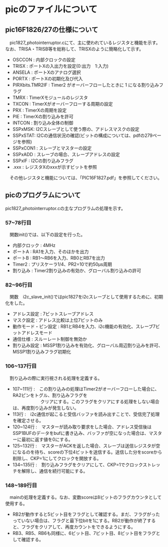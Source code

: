 # picのファイルについて
## pic16F1826/27の仕様について
　pic1827_photointerruptor.cにて、主に使われているレジスタと機能を示す。なお、TRISA・TRISB等を総称して、TRISXのように簡略化して示す。

- OSCCON : 内部クロックの設定
- TRISX  : ポートXの入出力を設定(0:出力　1:入力)
- ANSELA : ポートXのアナログ選択
- PORTX  : ポートXの初期化及び代入
- PIRXbits.TMR2IF : Timer2 がオーバーフローしたときに 1 になる割り込みフラグ
- TMRX   : TimerXモジュールのレジスタ
- TXCON  : TimerXがオーバーフローする周期の設定
- PRX    : TimerXの周期を設定
- PIE    : TimerXの割り込みを許可
- INTCON : 割り込み全体の制御
- SSPxMSK: I2Cスレーブとして使う際の、アドレスマスクの設定
- SSPxSTAT: I2Cの通信状況の確認(ビットの構成については、pdfの279ページを参照)
- SSPxCON1 : スレーブとマスターの設定
- SSPxADD : スレーブの場合、スレーブアドレスの設定
- SSPxIF  : I2Cの割り込みフラグ
- .xxx   : レジスタXのxxxが示すビットを参照

　その他レジスタと機能については、「PIC16F1827.pdf」を参照してください。

## picのプログラムについて
  pic1827_photointerruptor.cの主なプログラムの処理を示す。  

### 57~78行目
　関数init()では、以下の設定を行った。

- 内部クロック : 4MHz
- ポートA : RA1を入力、そのほかを出力
- ポートB : RB1～RB6を入力、RB0とRB7を出力
- Timer2 : プリスケーラ1/4、PR2=10で約50µs周期
- 割り込み : Timer2割り込みの有効か、グローバル割り込みの許可

### 82~96行目
　関数　i2c_slave_init()ではpic1827をi2cスレーブとして使用するために、初期化をした。  

- アドレス設定 : 7ビットスレーブアドレス
- マスク設定 : アドレス比較は上位7ビットのみ
- 動作モード・ピン設定 : RB1とRB4を入力、i2c機能の有効化、スレーブ7ビットアドレスモード
- 通信仕様 : スルーレート制御を無効か
- 割り込み設定 : MSSP1割り込みを有効化、グローバル周辺割り込みを許可、MSSP1割り込みフラグ初期化


### 106~137行目
　割り込みの際に実行視される処理を定義する。  

- 107~111行 :　この割り込みの処理はTimer2がオーバーフローした場合に、RA2ピンをトグル、割り込みフラグを  
　　　　　  　クリアにする。このフラグをクリアにする処理をしない場合は、再度割り込みが発生しない。  
- 113行     :　i2c通信が起こると受信バッファを読み出すことで、受信完了処理を確定させる。  
- 120~124行 :　マスターが読み取り要求をした場合、アドレス受信後はSSP1BUFのデータをbufに書き込み、バッファが空になった場合は、マスターに最初に返す値を0にする。
- 125~132行 :　マスターがACKを返した場合、スレーブは送信レジスタが空になるのを待ち、scoreの下位4ビットを送信する。送信した分をscoreから削除し、CKP=1にしてクロックを開放する。
- 134~135行 :　割り込みフラグをクリアにして、CKP=1でクロックストレッチを解除し、通信を続行可能にする。

### 148~189行目
　mainの処理を定義する。なお、変数scoreは8ビットのフラグカウンタとして使用する。

- RB2が動作すると5ビット目をフラグとして確認する。まだ、フラグがったっていない場合は、フラグと最下位bitを1にする。RB2が動作が終了すると、フラグをクリアして、再度カウントをできるようにする。
- RB3、RB5、RB6も同様に、6ビット目、7ビット目、8ビット目をフラグとして確認する。